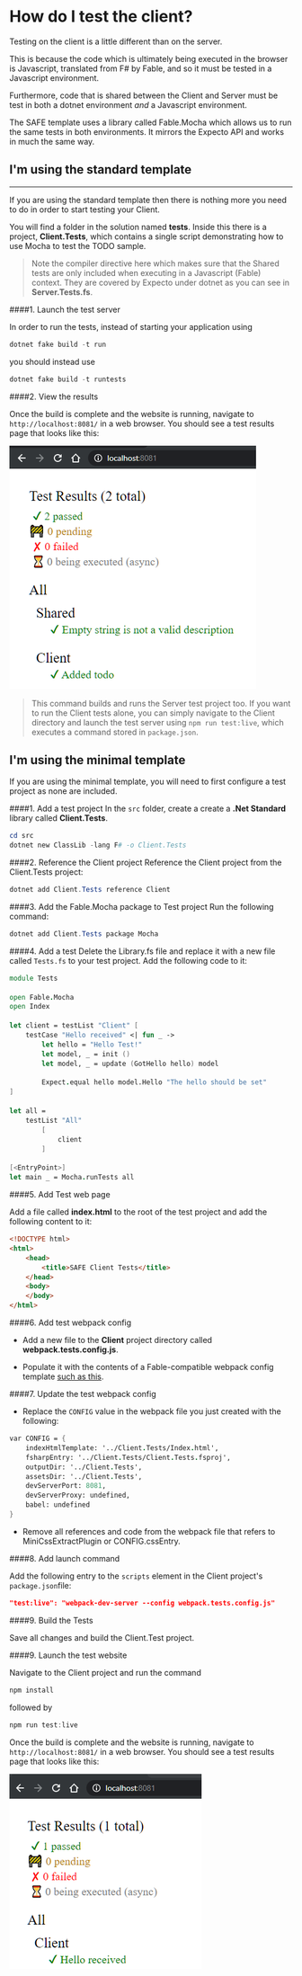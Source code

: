 # How do I test the client?

Testing on the client is a little different than on the server.

This is because the code which is ultimately being executed in the browser is Javascript, translated from F# by Fable, and so it must be tested in a Javascript environment.

Furthermore, code that is shared between the Client and Server must be test in both a dotnet environment _and_ a Javascript environment.

The SAFE template uses a library called Fable.Mocha which allows us to run the same tests in both environments. It mirrors the Expecto API and works in much the same way.

## **I'm using the standard template**
****
If you are using the standard template then there is nothing more you need to do in order to start testing your Client.

You will find a folder in the solution named **tests**. Inside this there is a project, **Client.Tests**, which contains a single script demonstrating how to use Mocha to test the TODO sample.

>Note the compiler directive here which makes sure that the Shared tests are only included when executing in a Javascript (Fable) context. They are covered by Expecto under dotnet as you can see in **Server.Tests.fs**.

####1. Launch the test server

In order to run the tests, instead of starting your application using
```powershell
dotnet fake build -t run
```
you should instead use
```powershell
dotnet fake build -t runtests
```

####2. View the results

Once the build is complete and the website is running, navigate to `http://localhost:8081/` in a web browser. You should see a test results page that looks like this:

<img src="../../../img/mocha-results.png"/>

> This command builds and runs the Server test project too. If you want to run the Client tests alone, you can simply navigate to the Client directory and launch the test server using `npm run test:live`, which executes a command stored in `package.json`.

## **I'm using the minimal template**

If you are using the minimal template, you will need to first configure a test project as none are included.

####1. Add a test project
In the `src` folder, create a create a **.Net Standard** library called **Client.Tests**.

```powershell
cd src
dotnet new ClassLib -lang F# -o Client.Tests
```

####2. Reference the Client project
Reference the Client project from the Client.Tests project:

```powershell
dotnet add Client.Tests reference Client
```

####3. Add the Fable.Mocha package to Test project
Run the following command:

```powershell
dotnet add Client.Tests package Mocha
```

####4. Add a test
Delete the Library.fs file and replace it with a new file called `Tests.fs` to your test project. Add the following code to it:
```fsharp
module Tests

open Fable.Mocha
open Index

let client = testList "Client" [
    testCase "Hello received" <| fun _ ->
        let hello = "Hello Test!"
        let model, _ = init ()
        let model, _ = update (GotHello hello) model

        Expect.equal hello model.Hello "The hello should be set"
]

let all =
    testList "All"
        [
            client
        ]

[<EntryPoint>]
let main _ = Mocha.runTests all
```

####5. Add Test web page

Add a file called **index.html** to the root of the test project and add the following content to it:
```html
<!DOCTYPE html>
<html>
    <head>
        <title>SAFE Client Tests</title>
    </head>
    <body>
    </body>
</html>
```

####6. Add test webpack config

- Add a new file to the **Client** project directory called **webpack.tests.config.js**.

- Populate it with the contents of a Fable-compatible webpack config template [such as this](https://github.com/fable-compiler/webpack-config-template/blob/master/webpack.config.js).

####7. Update the test webpack config

- Replace the `CONFIG` value in the webpack file you just created with the following:
```fsharp
var CONFIG = {
    indexHtmlTemplate: '../Client.Tests/Index.html',
    fsharpEntry: '../Client.Tests/Client.Tests.fsproj',
    outputDir: '../Client.Tests',
    assetsDir: '../Client.Tests',
    devServerPort: 8081,
    devServerProxy: undefined,
    babel: undefined
}
```

- Remove all references and code from the webpack file that refers to MiniCssExtractPlugin or CONFIG.cssEntry.

####8. Add launch command

Add the following entry to the `scripts` element in the Client project's `package.json`file:

```json
"test:live": "webpack-dev-server --config webpack.tests.config.js"
```

####9. Build the Tests

Save all changes and build the Client.Test project.

####9. Launch the test website

Navigate to the Client project and run the command

```powershell
npm install
```
followed by
```powershell
npm run test:live
```

Once the build is complete and the website is running, navigate to `http://localhost:8081/` in a web browser. You should see a test results page that looks like this:

<img src="../../../img/mocha-min-results.png"/>